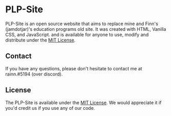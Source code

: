 # PLP-Site

PLP-Site is an open source website that aims to replace mine and Finn's (jamdotjar)'s education programs old site. It was created with HTML, Vanilla CSS, and JavaScript. and is available for anyone to use, modify and distribute under the [MIT License](https://opensource.org/licenses/MIT).

## Contact

If you have any questions, please don't hesitate to contact me at rainn.#5194 (over discord).

## License

The PLP-Site is available under the [MIT License](https://opensource.org/licenses/MIT). We would appreciate it if you'd credit us if you use any of our code.
